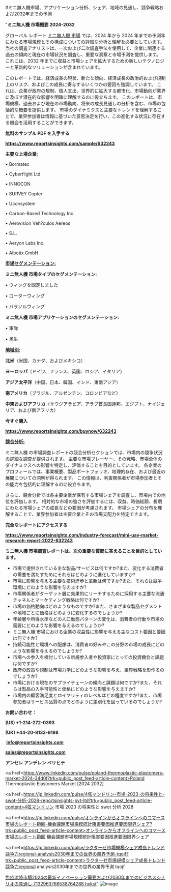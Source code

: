 #ミニ無人機市場、アプリケーション分析、シェア、地域の見通し、競争戦略および2032年までの予測

"<strong>ミニ無人機 市場概要 2024-2032</strong>

グローバル レポート <a href=https://www.reportsinsights.com/sample/632243>ミニ無人機 市場</a> では、2024 年から 2024 年までの予測年にわたる市場規模とその構成についての詳細な分析と理解を必要としています。 当社の調査アナリストは、一次および二次調査手法を使用して、企業に関連する過去の傾向と現在の市場状況を調査し、重要な洞察と市場予測を提供します。 これには、2032 年までに収益と市場シェアを拡大​​するための新しいテクノロジーと革新的なソリューションが含まれています。

このレポートでは、経済成長の現状、新たな傾向、経済成長の政治的および規制上のリスク、およびこの成長に寄与するいくつかの要因も強調しています。 これは、企業が政府の規制、個人支出、世界的に拡大する都市化、市場動向が業界に及ぼす潜在的な影響を明確に理解するのに役立ちます。 このレポートは、市場規模、過去および現在の市場動向、将来の成長見通しの分析を含む、市場の包括的な概要を提供します。 市場のダイナミクスと主要なトレンドを理解することで、業界参加者は情報に基づいた意思決定を行い、この進化する状況に存在する機会を活用することができます。

<strong><b>無料のサンプル PDF を入手する</b></strong>

<a href=https://www.reportsinsights.com/sample/632243><strong><u>https://www.reportsinsights.com/sample/632243</u></strong></a>

<strong>主要な上場企業:</strong>

• Bormatec

• Cyberflight Ltd

• INNOCON

• SURVEY Copter

• Uconsystem

• Carbon-Based Technology Inc.

• Aerovision Veh?culos Aereos

• S.L.

• Aeryon Labs Inc.

• Aibotix GmbH

<strong><u>市場セグメンテーション</u></strong><strong><u>:</u></strong>

<strong>ミニ無人機 市場タイプのセグメンテーション:</strong>

• ウィングを固定しました

• ローターウィング

• パラソルウィング

<strong>ミニ無人機 市場アプリケーションのセグメンテーション:</strong>

• 軍隊

• 民生

<strong><u>地域別</u></strong><strong><u>:</u></strong>

<strong>北米</strong>（米国、カナダ、およびメキシコ）

<strong>ヨーロッパ</strong>（ドイツ、フランス、英国、ロシア、イタリア）

<strong>アジア太平洋</strong>（中国、日本、韓国、インド、東南アジア）

<strong>南アメリカ</strong>（ブラジル、アルゼンチン、コロンビアなど）

<strong>中東およびアフリカ</strong>（サウジアラビア、アラブ首長国連邦、エジプト、ナイジェリア、および南アフリカ）

<strong>今すぐ購入</strong>

<a href=https://www.reportsinsights.com/buynow/632243><strong><u>https://www.reportsinsights.com/buynow/632243</u></strong></a>

<strong><u>競合分析:</u></strong>

ミニ無人機 の市場調査レポートの競合分析セクションでは、市場内の競争状況の詳細な調査が提供されます。 主要な市場プレーヤー、その戦略、市場全体のダイナミクスへの影響を特定し、評価することを目的としています。 各企業のプロフィールでは、事業概要、製品ポートフォリオ、地理的存在、および最近の展開についての洞察が得られます。 この情報は、利害関係者が市場参加者とその能力を包括的に理解するのに役立ちます。

さらに、競合分析では各主要企業が保有する市場シェアを調査し、市場内での地位を評価します。 相対的な市場の強さを評価するには、収益、時価総額、長期にわたる市場シェアの成長などの要因が考慮されます。 市場シェアの分布を理解することで、業界参加者は主要企業とその市場支配力を特定できます。

<strong>完全なレポートにアクセスする</strong>

<a href=https://www.reportsinsights.com/industry-forecast/mini-uav-market-research-report-2022-632243><strong><u><b>https://www.reportsinsights.com/industry-forecast/mini-uav-market-research-report-2022-632243</b></u></strong></a>

<strong><b>ミニ無人機 市場調査レポートは、次の重要な質問に答えることを目的としています。</b></strong>
<ul>
  <li>市場で提供されている主な製品/サービスは何ですか?また、変化する消費者の需要を満たすためにそれらはどのように進化していますか?</li>
  <li>市場に影響を与える主要な技術進歩と革新は何ですか?また、それらは競争環境にどのような影響を与えますか?</li>
  <li>市場関係者がターゲット層に効果的にリーチするために採用する主要な流通チャネルとマーケティング戦略は何ですか?</li>
  <li>市場の価格動向はどのようなものですか?また、さまざまな製品セグメントや地域ごとに価格はどのように変化するのでしょうか?</li>
  <li>年齢層や所得水準などの人口動態パターンの変化は、消費者の行動や市場の需要にどのような影響を与えるのでしょうか?</li>
  <li>ミニ無人機 市場における企業の収益性に影響を与える主なコスト要因と要因は何ですか?</li>
  <li>持続可能性と環境への配慮は、消費者の好みやこの分野の市場の成長にどのような影響を与えるのでしょうか?</li>
  <li>市場への参入を検討している新規参入者や投資家にとっての投資機会と課題は何ですか?</li>
  <li>政府の政策や規制は市場力学にどのような影響を与え、業界戦略を形作るのでしょうか?</li>
  <li>市場における現在のサプライチェーンの傾向と課題は何ですか?また、それらは製品の入手可能性と価格にどのような影響を与えますか?</li>
  <li>市場内の顧客満足度とロイヤリティのレベルはどの程度ですか?また、市場参加者はサービス品質の点でどのように差別化を図っているのでしょうか?</li>
</ul>
<strong>お問い合わせ：</strong>

<strong>(US) +1-214-272-0393</strong>

<strong>(UK) +44-20-8133-9198</strong>

<strong> </strong><a href=info@reportsinsights.com><strong><u>info@reportsinsights.com</u></strong></a>

<a href=sales@reportsinsights.com><strong><u>sales@reportsinsights.com</u></strong></a>

<strong>アンセレ アンデレン ベリヒテ</strong>

<a href=https://www.linkedin.com/pulse/poland-thermoplastic-elastomers-market-2024-34d0f?trk=public_post_feed-article-content>Poland Thermoplastic Elastomers Market [2024 2032]</a>

<a href=https://jp.linkedin.com/pulse/4弦マンドリン-市場-2023-の将来性と-swot-分析-2028-reportsinsights-pvt-ltd?trk=public_post_feed-article-content>4弦マンドリン 市場 2023 の将来性と swot 分析 2028</a>

<a href=https://jp.linkedin.com/pulse/オンラインからオフラインへのコマース市場のレポート範囲-機会課題市場規模統計阻害要因推進要因限界シェア?trk=public_post_feed-article-content>オンラインからオフラインへのコマース市場のレポート範囲 機会課題市場規模統計阻害要因推進要因限界シェア</a>

<a href=https://jp.linkedin.com/pulse/ラクターゼ市場規模シェア成長トレンド競争力regional-analysis2030年までの世界の業界予測-tqojf?trk=public_post_feed-article-content>ラクターゼ市場規模シェア成長トレンド競争力regional analysis2030年までの世界の業界予測 tqojf</a>

<a href=https://www.linkedin.com/pulse/免疫沈降市場2024の最新イノベーション需要および2030年までのビジネスシナリオの見通し-7132963766538764288-hxksf/>免疫沈降市場2024の最新イノベーション需要および2030年までのビジネスシナリオの見通し 7132963766538764288 hxksf</a>"
![image](https://github.com/ahaan12367/RIMarket24/assets/158471582/dddcfa30-42b8-430c-b9b1-0b6fc1263fb3)
